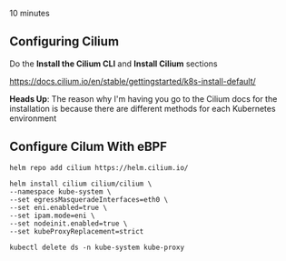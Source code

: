 10 minutes

## Configuring Cilium

Do the **Install the Cilium CLI** and **Install Cilium** sections

https://docs.cilium.io/en/stable/gettingstarted/k8s-install-default/

**Heads Up**: The reason why I'm having you go to the Cilium docs for the installation
              is because there are different methods for each Kubernetes environment

## Configure Cilum With eBPF

```
helm repo add cilium https://helm.cilium.io/
```

```
helm install cilium cilium/cilium \
--namespace kube-system \
--set egressMasqueradeInterfaces=eth0 \
--set eni.enabled=true \
--set ipam.mode=eni \
--set nodeinit.enabled=true \
--set kubeProxyReplacement=strict
```

```
kubectl delete ds -n kube-system kube-proxy
```